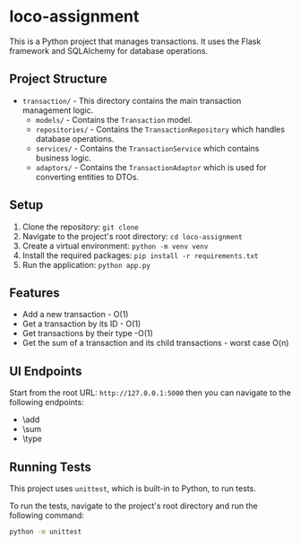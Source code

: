 # loco-assignment

This is a Python project that manages transactions. It uses the Flask framework and SQLAlchemy for database operations.

## Project Structure

- `transaction/` - This directory contains the main transaction management logic.
  - `models/` - Contains the `Transaction` model.
  - `repositories/` - Contains the `TransactionRepository` which handles database operations.
  - `services/` - Contains the `TransactionService` which contains business logic.
  - `adaptors/` - Contains the `TransactionAdaptor` which is used for converting entities to DTOs.

## Setup

1. Clone the repository: `git clone`
2. Navigate to the project's root directory: `cd loco-assignment`
3. Create a virtual environment: `python -m venv venv`
4. Install the required packages: `pip install -r requirements.txt`
5. Run the application: `python app.py`

## Features

- Add a new transaction - O(1)
- Get a transaction by its ID - O(1)
- Get transactions by their type -O(1)
- Get the sum of a transaction and its child transactions - worst case O(n)

## UI Endpoints
Start from the root URL: `http://127.0.0.1:5000` then you can navigate to the following endpoints:
- \add
- \sum
- \type

## Running Tests

This project uses `unittest`, which is built-in to Python, to run tests. 

To run the tests, navigate to the project's root directory and run the following command:

```bash
python -m unittest
